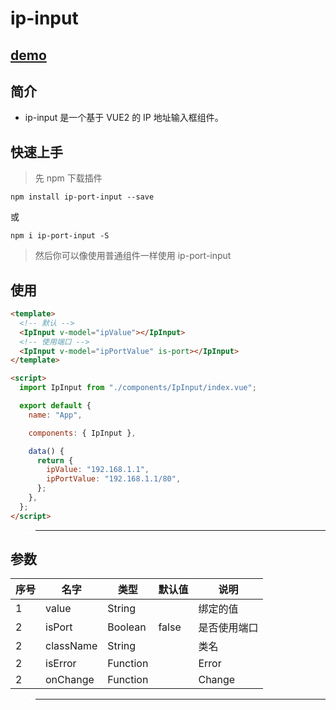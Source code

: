 # ip-input

## [demo](https://daydayup001001.github.io/ip-input/)

## 简介

- ip-input 是一个基于 VUE2 的 IP 地址输入框组件。

## 快速上手

> 先 npm 下载插件

`npm install ip-port-input --save`

或

`npm i ip-port-input -S`

> 然后你可以像使用普通组件一样使用 ip-port-input

## 使用

```html
<template>
  <!-- 默认 -->
  <IpInput v-model="ipValue"></IpInput>
  <!-- 使用端口 -->
  <IpInput v-model="ipPortValue" is-port></IpInput>
</template>

<script>
  import IpInput from "./components/IpInput/index.vue";

  export default {
    name: "App",

    components: { IpInput },

    data() {
      return {
        ipValue: "192.168.1.1",
        ipPortValue: "192.168.1.1/80",
      };
    },
  };
</script>
```

> ---

## 参数

| 序号 | 名字      | 类型     | 默认值 | 说明         |
| ---- | --------- | -------- | ------ | ------------ |
| 1    | value     | String   |        | 绑定的值     |
| 2    | isPort    | Boolean  | false  | 是否使用端口 |
| 2    | className | String   |        | 类名         |
| 2    | isError   | Function |        | Error        |
| 2    | onChange  | Function |        | Change       |

> ---
